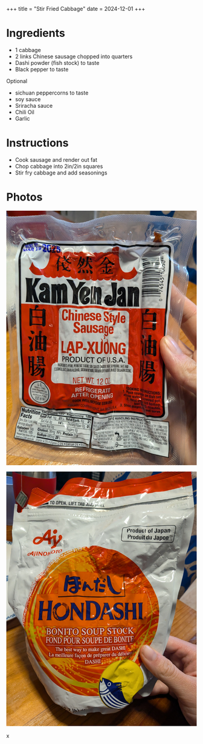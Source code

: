 +++
title = "Stir Fried Cabbage"
date = 2024-12-01
+++

# Ingredients

- 1 cabbage
- 2 links Chinese sausage chopped into quarters
- Dashi powder (fish stock) to taste
- Black pepper to taste

Optional

- sichuan peppercorns to taste
- soy sauce
- Sriracha sauce
- Chili Oil
- Garlic

# Instructions

- Cook sausage and render out fat
- Chop cabbage into 2in/2in squares
- Stir fry cabbage and add seasonings

# Photos

![Chinese-Sausage](./index.assets/Chinese-Sausage.jpg)

![Dashi-Poweder](./index.assets/Dashi-Poweder.jpg)

x
